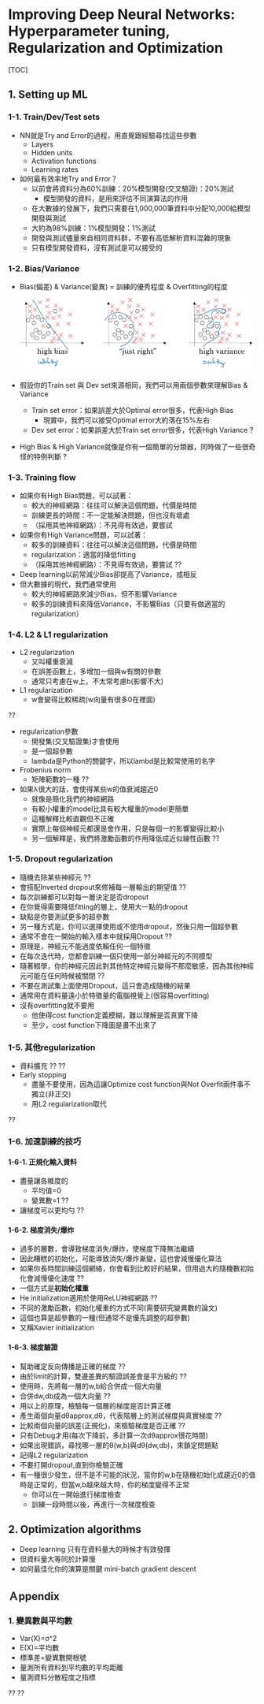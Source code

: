 # Improving Deep Neural Networks: Hyperparameter tuning, Regularization and Optimization

[TOC]

## 1. Setting up ML

### 1-1. Train/Dev/Test sets

- NN就是Try and Error的過程，用直覺跟經驗尋找這些參數
  - Layers
  - Hidden units
  - Activation functions
  - Learning rates
- 如何最有效率地Try and Error？
  - 以前會將資料分為60%訓練：20%模型開發(交叉驗證)：20%測試
    - 模型開發的資料，是用來評估不同演算法的作用
  - 在大數據的發展下，我們只需要在1,000,000筆資料中分配10,000給模型開發與測試
  - 大約為98%訓練：1%模型開發：1%測試
  - 開發與測試儘量來自相同資料群，不要有高低解析資料混雜的現象
  - 只有模型開發資料，沒有測試是可以接受的

### 1-2. Bias/Variance

- Bias(偏差) & Variance(變異) = 訓練的優秀程度 & Overfitting的程度
![Alt text|center|500x150](images/1521531792986.png)
- 假設你的Train set 與 Dev set來源相同，我們可以用兩個參數來理解Bias & Variance
  - Train set error：如果誤差大於Optimal error很多，代表High Bias
    - 現實中，我們可以接受Optimal error大約落在15%左右
  - Dev set error：如果誤差大於Train set error很多，代表High Variance
?

- High Bias & High Variance就像是你有一個簡單的分類器，同時做了一些很奇怪的特例判斷
?

### 1-3. Training flow

- 如果你有High Bias問題，可以試著：
  - 較大的神經網路：往往可以解決這個問題，代價是時間
  - 訓練更長的時間：不一定能解決問題，但也沒有壞處
  - （採用其他神經網路）：不見得有效過，要嘗試
- 如果你有High Variance問題，可以試著：
  - 較多的訓練資料：往往可以解決這個問題，代價是時間
  - regularization：適當的降低fitting
  - （採用其他神經網路）：不見得有效過，要嘗試
??
- Deep learning以前常減少Bias卻提高了Variance，或相反
- 但大數據的現代，我們通常使用
  - 較大的神經網路來減少Bias，但不影響Variance
  - 較多的訓練資料來降低Variance，不影響Bias（只要有做適當的regularization）

### 1-4. L2 & L1 regularization

- L2 regularization
  - 又叫權重衰減
  - 在誤差函數上，多增加一個與w有關的參數
  - 通常只考慮在w上，不太常考慮b(影響不大)
- L1 regularization
  - w會變得比較稀疏(w向量有很多0在裡面)

??

- regularization參數
  - 開發集(交叉驗證集)才會使用
  - 是一個超參數
  - lambda是Python的關鍵字，所以lambd是比較常使用的名字
- Frobenius norm
  - 矩陣範數的一種
??
- 如果λ很大的話，會使得某些w的值衰減趨近0
  - 就像是簡化我們的神經網路
  - 有較小權重的model比具有較大權重的model更簡單
  - 這種解釋比較直觀但不正確
  - 實際上每個神經元都還是會作用，只是每個一的影響變得比較小
  - 另一個解釋是，我們將激勵函數的作用降低成近似線性函數
??

### 1-5. Dropout regularization

- 隨機去除某些神經元
??
- 會搭配Inverted dropout來修補每一層輸出的期望值
??
- 每次訓練都可以對每一層決定是否dropout
- 在你覺得需要降低fitting的層上，使用大一點的dropout
- 缺點是你要測試更多的超參數
- 另一種方式是，你可以選擇使用或不使用dropout，然後只用一個超參數
- 通常不會在一開始的輸入樣本中就採用Dropout
??
- 原理是，神經元不能過度依賴任何一個特徵
- 在每次迭代時，您都會訓練一個只使用一部分神經元的不同模型
- 隨著輟學，你的神經元因此對其他特定神經元變得不那麼敏感，因為其他神經元可能在任何時候被關閉
??
- 不要在測試集上面使用Dropout，這只會造成隨機的結果
- 通常用在資料量遠小於特徵量的電腦視覺上(很容易overfitting)
- 沒有overfitting就不要用
  - 他使得cost function定義模糊，難以理解是否真實下降
  - 至少，cost function下降圖是畫不出來了

### 1-5. 其他regularization

- 資料擴充
??
??
- Early stopping
  - 盡量不要使用，因為這讓Optimize cost function與Not Overfit兩件事不獨立(非正交)
  - 用L2 regularization取代

??

### 1-6. 加速訓練的技巧

#### 1-6-1. 正規化輸入資料

- 盡量讓各維度的
  - 平均值=0
  - 變異數=1
??
- 讓梯度可以更均勻
??

#### 1-6-2. 梯度消失/爆炸

- 過多的層數，會導致梯度消失/爆炸，使梯度下降無法繼續
- 因此糟糕的初始化，可能導致消失/爆炸漸變，這也會減慢優化算法
- 如果你長時間訓練這個網絡，你會看到比較好的結果，但用過大的隨機數初始化會減慢優化速度
??
- 一個方式是**初始化權重**
- He initialization適用於使用ReLU神經網路
??
- 不同的激勵函數，初始化權重的方式不同(需要研究變異數的論文)
- 這個也算是超參數的一種(但通常不是優先調整的超參數)
- 又稱Xavier initialization

#### 1-6-3. 梯度驗證

- 幫助確定反向傳播是正確的梯度
??
- 由於limit的計算，雙邊差異的驗證誤差會是平方級的
??
- 使用時，先將每一層的w,b給合併成一個大向量
- 合併dw,db成為一個大向量
??
- 用以上的原理，檢驗每一個層的梯度是否計算正確
- 產生兩個向量dθapprox,dθ，代表階層上的測試梯度與真實梯度
??
- 比較兩個向量的誤差(正規化)，來檢驗梯度是否正確
??
- 只有Debug才用(每次下降前，多計算一次dθapprox很花時間)
- 如果出現錯誤，尋找哪一層的θ(w,b)與dθ(dw,db)，來鎖定問題點
- 記得L2 regularization
- 不要打開dropout,直到你檢驗正確
- 有一種很少發生，但不是不可能的狀況，當你的w,b在隨機初始化成趨近0的值時是正常的，但當w,b越來越大時，你的梯度變得不正常
  - 你可以在一開始進行梯度檢查
  - 訓練一段時間以後，再進行一次梯度檢查

## 2. Optimization algorithms

- Deep learning 只有在資料量大的時候才有效發揮
- 但資料量大等同於計算慢
- 如何最佳化你的演算是關鍵
mini-batch gradient descent

## Ａppendix

### 1. 變異數與平均數

- Var(X)=σ^2
- E(X)=平均數
- 標準差=變異數開根號
- 量測所有資料到平均數的平均距離
- 量測資料分散程度之指標

??
??
